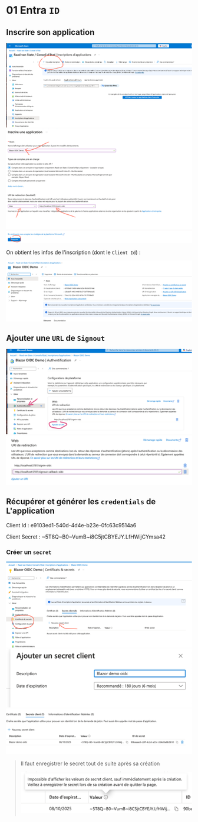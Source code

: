 # 01 Entra `ID`



## Inscrire son application

<img src="assets/new-inscription-app-eeedfrtsyh.png" alt="new-inscription-app-eeedfrtsyh" />

<img src="assets/inscribe-app-olksgtreyuijd.png" alt="inscribe-app-olksgtreyuijd" />

On obtient les infos de l'inscription (dont le `Client Id`) :

<img src="assets/subscribation-infos-polzzzygfdr.png" alt="subscribation-infos-polzzzygfdr" />



## Ajouter une `URL` de `Signout`

<img src="assets/where-adding-url-iuyhgfsssk.png" alt="where-adding-url-iuyhgfsssk" />

<img src="assets/signout-url-created-ssggtredhjkc.png" alt="signout-url-created-ssggtredhjkc" />



## Récupérer et générer les `credentials` de L'application

Client Id : e9103ed1-540d-4d4e-b23e-0fc63c9514a6

Client Secret : ~5T8Q~B0~VumB~i8C5jtCBYEJY.LfHWijCYmsa42

### Créer un `secret`

<img src="assets/create-secret-page-yytshgfdvbciou.png" alt="create-secret-page-yytshgfdvbciou" />

<img src="assets/secret-result-form-ttgssjqkueaazmcvx.png" alt="secret-result-form-ttgssjqkueaazmcvx" />

<img src="assets/secret-result-string-after-yjncldmpoiuhf.png" alt="secret-result-string-after-yjncldmpoiuhf" />

> Il faut enregistrer le secret tout de suite après sa création
>
> <img src="assets/secret-client-ephemere-yytvvcdfxghaaolk.png" alt="secret-client-ephemere-yytvvcdfxghaaolk" />













